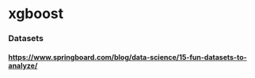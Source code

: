 # xgboost

### Datasets
#### https://www.springboard.com/blog/data-science/15-fun-datasets-to-analyze/
